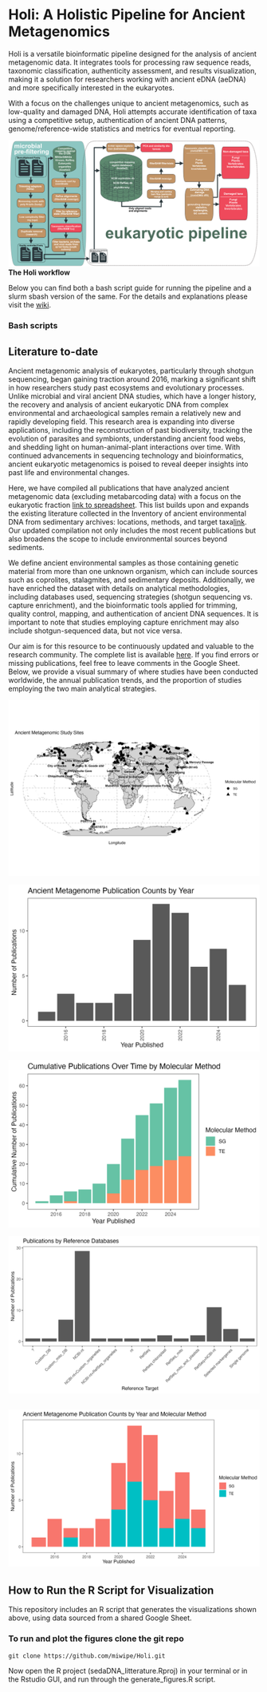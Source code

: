 # Holi: A Holistic Pipeline for Ancient Metagenomics
Holi is a versatile bioinformatic pipeline designed for the analysis of ancient metagenomic data. It integrates tools for processing raw sequence reads, taxonomic classification, authenticity assessment, and results visualization, making it a solution for researchers working with ancient eDNA (aeDNA) and more specifically interested in the eukaryotes.

With a focus on the challenges unique to ancient metagenomics, such as low-quality and damaged DNA, Holi attempts accurate identification of taxa using a competitive setup, authentication of ancient DNA patterns, genome/reference-wide statistics and metrics for eventual reporting.

![Workflow diagram of the Holi pipeline](figures/Holi_Workflow2025.png)
**The Holi workflow**

Below you can find both a bash script guide for running the pipeline and a slurm sbash version of the same. For the details and explanations please visit the [wiki](https://github.com/miwipe/Holi/wiki).
### Bash scripts

## Literature to-date
Ancient metagenomic analysis of eukaryotes, particularly through shotgun sequencing, began gaining traction around 2016, marking a significant shift in how researchers study past ecosystems and evolutionary processes. Unlike microbial and viral ancient DNA studies, which have a longer history, the recovery and analysis of ancient eukaryotic DNA from complex environmental and archaeological samples remain a relatively new and rapidly developing field. This research area is expanding into diverse applications, including the reconstruction of past biodiversity, tracking the evolution of parasites and symbionts, understanding ancient food webs, and shedding light on human-animal-plant interactions over time. With continued advancements in sequencing technology and bioinformatics, ancient eukaryotic metagenomics is poised to reveal deeper insights into past life and environmental changes.

Here, we have compiled all publications that have analyzed ancient metagenomic data (excluding metabarcoding data) with a focus on the eukaryotic fraction [link to spreadsheet](https://docs.google.com/spreadsheets/d/13cmBUi4cigUaTKtQeFLFvS0gXT8AeWxWKzHv2UcOBCI/edit?usp=sharing). This list builds upon and expands the existing literature collected in the Inventory of ancient environmental DNA from sedimentary archives: locations, methods, and target taxa[link](https://zenodo.org/records/13761348). Our updated compilation not only includes the most recent publications but also broadens the scope to include environmental sources beyond sediments.

We define ancient environmental samples as those containing genetic material from more than one unknown organism, which can include sources such as coprolites, stalagmites, and sedimentary deposits. Additionally, we have enriched the dataset with details on analytical methodologies, including databases used, sequencing strategies (shotgun sequencing vs. capture enrichment), and the bioinformatic tools applied for trimming, quality control, mapping, and authentication of ancient DNA sequences. It is important to note that studies employing capture enrichment may also include shotgun-sequenced data, but not vice versa.

Our aim is for this resource to be continuously updated and valuable to the research community. The complete list is available [here](https://docs.google.com/spreadsheets/d/13cmBUi4cigUaTKtQeFLFvS0gXT8AeWxWKzHv2UcOBCI/edit?usp=sharing). If you find errors or missing publications, feel free to leave comments in the Google Sheet. Below, we provide a visual summary of where studies have been conducted worldwide, the annual publication trends, and the proportion of studies employing the two main analytical strategies.

![Worldmap of study sites in which ancient metagenomic data has been published](figures/SG_TE_map_method.png)

![Bar plot of litterature published per year](figures/barplot_no_publications.png)

![Barplot of all litterature categorized and cumulative](figures/barplot_cumsum_no_publications_methods.png)

![Bar plot of databases used to map against](figures/barplot_N_databases.png)

![Bar plot of different "mappers" used to align reads against refence genomes](figures/barplot_no_publications_methods.png)
---

## How to Run the R Script for Visualization

This repository includes an R script that generates the visualizations shown above, using data sourced from a shared Google Sheet.

### To run and plot the figures clone the git repo

```
git clone https://github.com/miwipe/Holi.git
```

Now open the R project (sedaDNA_litterature.Rproj) in your terminal or in the Rstudio GUI, and run through the generate_figures.R script.

 






